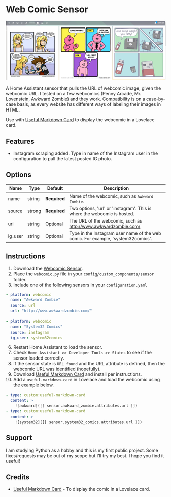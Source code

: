 # Web Comic Sensor
![header](images/header.png)

A Home Assistant sensor that pulls the URL of webcomic image, given the webcomic URL. I tested on a few webcomics (Penny Arcade, Mr. Lovenstein, Awkward Zombie) and they work. Compatibility is on a case-by-case basis, as every website has different ways of labeling their images in HTML.

Use with [Useful Markdown Card](https://github.com/thomasloven/lovelace-useful-markdown-card) to display the webcomic in a Lovelace card.

## Features
  - Instagram scraping added. Type in name of the Instagram user in the configuration to pull the latest posted IG photo.

## Options

| Name | Type | Default | Description
| ---- | ---- | ------- | -----------
| name | string | **Required** | Name of the webcomic, such as `Awkward Zombie`.
| source | strong | **Required** | Two options, 'url' or 'instagram'. This is where the webcomic is hosted.
| url | string | Optional | The URL of the webcomic, such as http://www.awkwardzombie.com/
| ig_user | string | Optional | Type in the Instagram user name of the web comic. For example, 'system32comics'.

## Instructions
1. Download the [Webcomic Sensor](https://raw.githubusercontent.com/dnguyen800/Webcomic-Sensor/master/webcomic.py).
4. Place the `webcomic.py` file in your `config/custom_components/sensor` folder.
5. Include one of the following sensors in your `configuration.yaml`
```yaml
- platform: webcomic
  name: "Awkward Zombie"
  source: url
  url: "http://www.awkwardzombie.com/"
  
- platform: webcomic
  name: "System32 Comics"
  source: instagram
  ig_user: system32comics  
```

6. Restart Home Assistant to load the sensor.
7. Check `Home Assistant >> Developer Tools >> States` to see if the sensor loaded correctly.
8. If the sensor state is `URL found` and the URL attribute is defined, then the webcomic URL was identified (hopefully).
8. Download [Useful Markdown Card](https://github.com/thomasloven/lovelace-useful-markdown-card) and install per instructions.
9. Add a `useful-markdown-card` in Lovelace and load the webcomic using the example below. 
```yaml
- type: custom:useful-markdown-card
  content: >
    ![awkward]([[ sensor.awkward_zombie.attributes.url ]])
- type: custom:useful-markdown-card
  content: >
    ![system32]([[ sensor.system32_comics.attributes.url ]])      
```

## Support
I am studying Python as a hobby and this is my first public project. Some fixes/requests may be out of my scope but I'll try my best. I hope you find it useful!

## Credits
  - [Useful Markdown Card](https://github.com/thomasloven/lovelace-useful-markdown-card) - To display the comic in a Lovelace card. 
